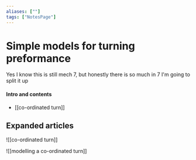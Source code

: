 ```yaml
---
aliases: [""]
tags: ["NotesPage"]
---
```


# Simple models for turning preformance
Yes I know this is still mech 7, but honestly there is so much in 7 I'm going to split it up
#### Intro and contents
- [[co-ordinated turn]]


## Expanded articles
![[co-ordinated turn]]

![[modelling a co-ordinated turn]]